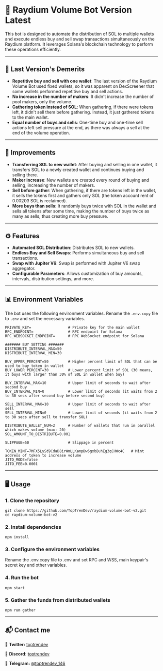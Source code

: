 
# 🤖 Raydium Volume Bot Version Latest

This bot is designed to automate the distribution of SOL to multiple wallets and execute endless buy and sell swap transactions simultaneously on the Raydium platform. It leverages Solana's blockchain technology to perform these operations efficiently.

---

## 🚀 Last Version's Demerits
- **Repetitive buy and sell with one wallet**: The last version of the Raydium Volume Bot used fixed wallets, so it was apparent on DexScreener that some wallets performed repetitive buy and sell actions.
- **No increase in the number of makers**: It didn't increase the number of pool makers, only the volume.
- **Gathering token instead of SOL**: When gathering, if there were tokens left, it didn't sell them before gathering. Instead, it just gathered tokens to the main wallet.
- **Equal number of buys and sells**: One-time buy and one-time sell actions left sell pressure at the end, as there was always a sell at the end of the volume operation.

---

## 🧠 Improvements
- **Transferring SOL to new wallet**: After buying and selling in one wallet, it transfers SOL to a newly created wallet and continues buying and selling there.
- **Maker increase**: New wallets are created every round of buying and selling, increasing the number of makers.
- **Sell before gather**: When gathering, if there are tokens left in the wallet, it sells the tokens first and gathers only SOL (the token account rent of 0.00203 SOL is reclaimed).
- **More buys than sells**: It randomly buys twice with SOL in the wallet and sells all tokens after some time, making the number of buys twice as many as sells, thus creating more buy pressure.

---

## ⚙️ Features
- **Automated SOL Distribution**: Distributes SOL to new wallets.
- **Endless Buy and Sell Swaps**: Performs simultaneous buy and sell transactions.
- **Swap with Jupiter V6**: Swap is performed with Jupiter V6 swap aggregator.
- **Configurable Parameters**: Allows customization of buy amounts, intervals, distribution settings, and more.

---

## 📊 Environment Variables

The bot uses the following environment variables. Rename the `.env.copy` file to `.env` and set the necessary variables.

```env
PRIVATE_KEY=                 # Private key for the main wallet
RPC_ENDPOINT=                # RPC endpoint for Solana
RPC_WEBSOCKET_ENDPOINT=      # RPC WebSocket endpoint for Solana

####### BUY SETTING #######
DISTRIBUTE_INTERVAL_MAX=50
DISTRIBUTE_INTERVAL_MIN=30

BUY_UPPER_PERCENT=50         # Higher percent limit of SOL that can be used to buy token in wallet
BUY_LOWER_PERCENT=30         # Lower percent limit of SOL (30 means, it buys with larger than 30% of SOL in wallet when buy)

BUY_INTERVAL_MAX=10          # Upper limit of seconds to wait after second buy
BUY_INTERVAL_MIN=0           # Lower limit of seconds (it waits from 2 to 30 secs after second buy before second buy)

SELL_INTERVAL_MAX=10         # Upper limit of seconds to wait after sell
SELL_INTERVAL_MIN=0          # Lower limit of seconds (it waits from 2 to 30 secs after sell to transfer SOL)

DISTRIBUTE_WALLET_NUM=2      # Number of wallets that run in parallel which makes volume (max: 20)
SOL_AMOUNT_TO_DISTRIBUTE=0.001

SLIPPAGE=50                  # Slippage in percent

TOKEN_MINT=7MFX5LySd9CdaD8irWnLLKanpDw6gxbBuhEg3qCHWc4C   # Mint address of token to increase volume
JITO_MODE=false
JITO_FEE=0.0001
```

---

## 🖥 Usage
### 1. Clone the repository
```
git clone https://github.com/TopTrenDev/raydium-volume-bot-v2.git
cd raydium-volume-bot-v2
```
### 2. Install dependencies
```
npm install
```
### 3. Configure the environment variables

Rename the .env.copy file to .env and set RPC and WSS, main keypair's secret key and other variables.

### 4. Run the bot

```
npm start
```

### 5. Gather the funds from distributed wallets

```
npm run gather
```

---

## **📬 Contact me**

📢 **Twitter:** [toptrendev](https://x.com/toptrendev)

📢 **Discord:** [toptrendev](https://discord.com/users/648385188774019072)

📢 **Telegram:** [@toptrendev_146](https://t.me/toptrendev_146)
